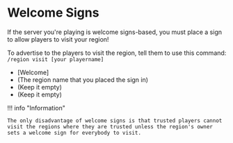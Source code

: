 # Welcome Signs

If the server you're playing is welcome signs-based, you must place a sign to allow players to visit your region!

To advertise to the players to visit the region, tell them to use this command: `/region visit [your playername]`

* \[Welcome]
* (The region name that you placed the sign in)
* (Keep it empty)
* (Keep it empty)

!!! info "Information"

    The only disadvantage of welcome signs is that trusted players cannot visit the regions where they are trusted unless the region's owner sets a welcome sign for everybody to visit.

